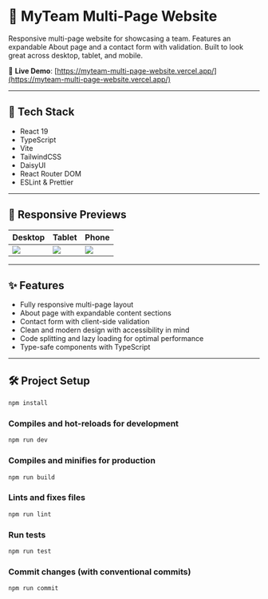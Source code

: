 # 👥 MyTeam Multi-Page Website

Responsive multi-page website for showcasing a team. Features an expandable About page and a contact form with validation. Built to look great across desktop, tablet, and mobile.

🔗 **Live Demo**: [https://myteam-multi-page-website.vercel.app/](https://myteam-multi-page-website.vercel.app/)

---

## 🧱 Tech Stack

- React 19
- TypeScript
- Vite
- TailwindCSS
- DaisyUI
- React Router DOM
- ESLint & Prettier

---

## 📱 Responsive Previews

| Desktop                 | Tablet                 | Phone                 |
| ----------------------- | ---------------------- | --------------------- |
| ![](readme/desktop.png) | ![](readme/tablet.png) | ![](readme/phone.png) |

---

## ✨ Features

- Fully responsive multi-page layout
- About page with expandable content sections
- Contact form with client-side validation
- Clean and modern design with accessibility in mind
- Code splitting and lazy loading for optimal performance
- Type-safe components with TypeScript

---

## 🛠️ Project Setup

```bash
npm install
```

### Compiles and hot-reloads for development

```bash
npm run dev
```

### Compiles and minifies for production

```bash
npm run build
```

### Lints and fixes files

```bash
npm run lint
```

### Run tests

```bash
npm run test
```

### Commit changes (with conventional commits)

```bash
npm run commit
```
